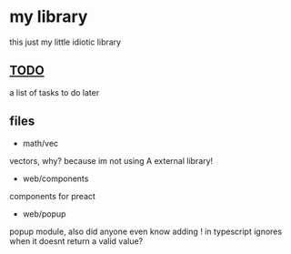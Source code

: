 # my library

this just my little idiotic library

## [TODO](TODO.txt)

a list of tasks to do later

## files

- math/vec

vectors, why? because im not using A external library!

- web/components

components for preact

- web/popup

popup module, also did anyone even know adding ! in typescript ignores when it doesnt return a valid value?
